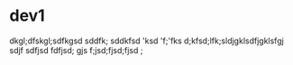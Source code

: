# dev1
dkgl;dfskgl;sdfkgsd
sddfk;
sddkfsd
'ksd
'f;'fks
d;kfsd;lfk;sldjgklsdfjgklsfgj
sdjf
sdfjsd
fdfjsd;
gjs
f;jsd;fjsd;fjsd
;
